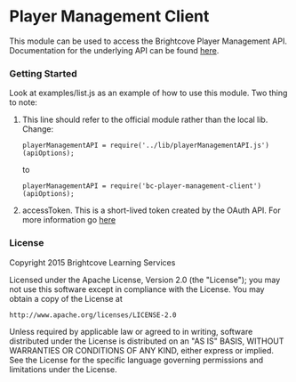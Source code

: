 Player Management Client
========================

This module can be used to access the Brightcove Player Management API.  Documentation for the 
underlying API can be found [here](http://docs.brightcove.com/en/video-cloud/player-management/index.html).


### Getting Started

Look at examples/list.js as an example of how to use this module.  Two thing to note:

  1. This line should refer to the official module rather than the local lib.  Change:
    
    
     ```
     playerManagementAPI = require('../lib/playerManagementAPI.js')(apiOptions);
     ```
     
     to 
     
     ```
     playerManagementAPI = require('bc-player-management-client')(apiOptions);
     ```
  2. accessToken.  This is a short-lived token created by the OAuth API.  For more information go 
     [here](http://docs.brightcove.com/en/video-cloud/oauth-api/index.html)
     
### License

Copyright 2015 Brightcove Learning Services

Licensed under the Apache License, Version 2.0 (the "License"); you may not use this software except in compliance with the License. You may obtain a copy of the License at

	http://www.apache.org/licenses/LICENSE-2.0

Unless required by applicable law or agreed to in writing, software distributed under the License is distributed on an "AS IS" BASIS, WITHOUT WARRANTIES OR CONDITIONS OF ANY KIND, either express or implied. See the License for the specific language governing permissions and limitations under the License.